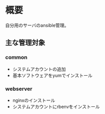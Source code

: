# 概要

自分用のサーバのansible管理。

## 主な管理対象

### common

- システムアカウントの追加
- 基本ソフトウェアをyumでインストール

### webserver

- nginxのインストール
- システムアカウントにrbenvをインストール
